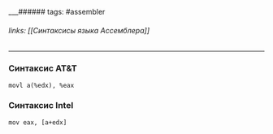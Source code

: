 
___###### tags: #assembler 
###### links: [[Синтаксисы языка Ассемблера]]
___
### Синтаксис AT&T
```assembly
movl a(%edx), %eax
```

### Синтаксис Intel
```assembly
mov eax, [a+edx]
```